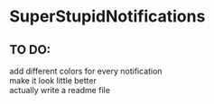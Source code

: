 # SuperStupidNotifications

## TO DO:

add different colors for every notification
<br>make it look little better
<br>actually write a readme file
